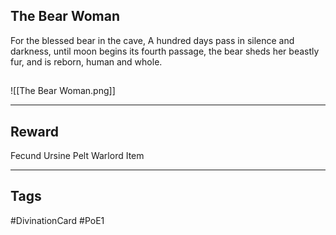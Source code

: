 ## The Bear Woman
For the blessed bear in the cave,
A hundred days pass in silence and darkness,
until moon begins its fourth passage,
the bear sheds her beastly fur,
and is reborn, human and whole.
## 
![[The Bear Woman.png]]

---
## Reward
Fecund Ursine Pelt
Warlord Item

---
## Tags
#DivinationCard
#PoE1